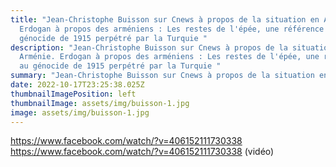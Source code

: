 ```yaml
---
title: "Jean-Christophe Buisson sur Cnews à propos de la situation en Arménie.
  Erdogan à propos des arméniens : Les restes de l'épée, une référence au
  génocide de 1915 perpétré par la Turquie "
description: "Jean-Christophe Buisson sur Cnews à propos de la situation en
  Arménie. Erdogan à propos des arméniens : Les restes de l'épée, une référence
  au génocide de 1915 perpétré par la Turquie "
summary: "Jean-Christophe Buisson sur Cnews à propos de la situation en Arménie. "
date: 2022-10-17T23:25:38.025Z
thumbnailImagePosition: left
thumbnailImage: assets/img/buisson-1.jpg
image: assets/img/buisson-1.jpg
---
```

https://www.facebook.com/watch/?v=406152111730338 https://www.facebook.com/watch/?v=406152111730338﻿ (vidéo)